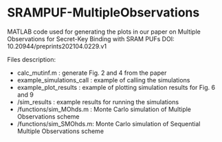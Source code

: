 # SRAMPUF-MultipleObservations
MATLAB code used for generating the plots in our paper on Multiple Observations for Secret-Key Binding with SRAM PUFs
DOI: 10.20944/preprints202104.0229.v1

Files description:

- calc_mutinf.m : generate Fig. 2 and 4 from the paper
- example_simulations_call : example of calling the simulations
- example_plot_results : example of plotting simulation results for Fig. 6 and 9
- /sim_results : example results for running the simulations
- /functions/sim_MOhds.m : Monte Carlo simulation of Multiple Observations scheme
- /functions/sim_SMOhds.m: Monte Carlo simulation of Sequential Multiple Observations scheme
